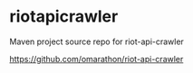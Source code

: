 # riotapicrawler
Maven project source repo for riot-api-crawler

https://github.com/omarathon/riot-api-crawler
